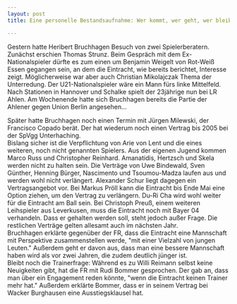 ```yaml
---
layout: post
title: Eine personelle Bestandsaufnahme: Wer kommt, wer geht, wer bleibt?

---
```


Gestern hatte Heribert Bruchhagen Besuch von zwei Spielerberatern. Zunächst erschien Thomas Strunz. Beim Gespräch mit dem Ex-Nationalspieler dürfte es zum einen um Benjamin Weigelt von Rot-Weiß Essen gegangen sein, an dem die Eintracht, wie bereits berichtet, Interesse zeigt. Möglicherweise war aber auch Christian Mikolajczak Thema der Unterredung. Der U21-Nationalspieler wäre ein Mann fürs linke Mittelfeld. Nach Stationen in Hannover und Schalke spielt der 23jährige nun bei LR Ahlen. Am Wochenende hatte sich Bruchhagen bereits die Partie der Ahlener gegen Union Berlin angesehen...

Später hatte Bruchhagen noch einen Termin mit Jürgen Milewski, der Francisco Copado berät. Der hat wiederum noch einen Vertrag bis 2005 bei der SpVgg Unterhaching.  
Bislang sicher ist die Verpflichtung von Arie von Lent und die eines weiteren, noch nicht genannten Spielers. Aus der eigenen Jugend kommen Marco Russ und Christopher Reinhard. Amanatidis, Hertzsch und Skela werden nicht zu halten sein. Die Verträge von Uwe Bindewald, Sven Günther, Henning Bürger, Nascimento und Tsoumou-Madza laufen aus und werden wohl nicht verlängert. Alexander Schur liegt dagegen ein Vertragsangebot vor. Bei Markus Pröll kann die Eintracht bis Ende Mai eine Option ziehen, um den Vertrag zu verlängern. Du-Ri Cha wird wohl weiter für die Eintracht am Ball sein. Bei Christoph Preuß, einem weiteren Leihspieler aus Leverkusen, muss die Eintracht noch mit Bayer 04 verhandeln. Dass er gehalten werden soll, steht jedoch außer Frage. Die restlichen Verträge gelten allesamt auch im nächsten Jahr.  
Bruchhagen erklärte gegenüber der FR, dass die Eintracht eine Mannschaft mit Perspektive zusammenstellen werde, "mit einer Vielzahl von jungen Leuten." Außerdem geht er davon aus, dass man eine bessere Mannschaft haben wird als vor zwei Jahren, die zudem deutlich jünger ist.  
Bleibt noch die Trainerfrage: Während es zu Willi Reimann selbst keine Neuigkeiten gibt, hat die FR mit Rudi Bommer gesprochen. Der gab an, dass man über ein Engagement reden könnte, "wenn die Eintracht keinen Trainer mehr hat." Außerdem erklärte Bommer, dass er in seinem Vertrag bei Wacker Burghausen eine Ausstiegsklausel hat.
